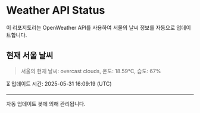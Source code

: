 
# Weather API Status

이 리포지토리는 OpenWeather API를 사용하여 서울의 날씨 정보를 자동으로 업데이트합니다.

## 현재 서울 날씨
> 서울의 현재 날씨: overcast clouds, 온도: 18.59°C, 습도: 67%

⏳ 업데이트 시간: 2025-05-31 16:09:19 (UTC)

---
자동 업데이트 봇에 의해 관리됩니다.
